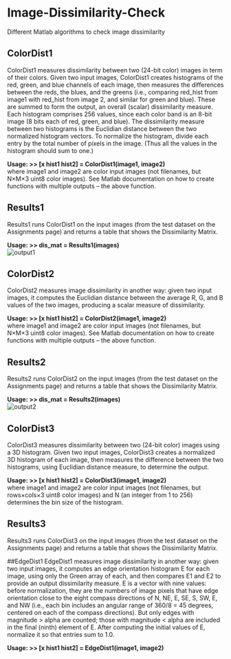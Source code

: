 # Image-Dissimilarity-Check
Different Matlab algorithms to check image dissimilarity

## ColorDist1
ColorDist1 measures dissimilarity between two (24-bit color) images in term of their colors. Given two input images, ColorDist1 creates histograms of the red, green, and blue channels of each image, then measures the differences between the reds, the blues, and the greens (i.e., comparing red_hist from image1 with red_hist from image 2, and similar for green and blue). These are summed to form the output, an overall (scalar) dissimilarity measure.  Each histogram comprises 256 values, since each color band is an 8-bit image (8 bits each of red, green, and blue). The dissimilarity measure between two histograms is the Euclidian distance between the two normalized histogram vectors. To normalize the histogram, divide each entry by the total number of pixels in the image. (Thus all the values in the histogram should sum to one.)      

**Usage: >> [x hist1 hist2] = ColorDist1(image1, image2)**     
where image1 and image2 are color input images (not filenames, but N×M×3 uint8 color images). See Matlab documentation on how to create functions with multiple outputs – the above function.    

## Results1
Results1 runs ColorDist1 on the input images (from the test dataset on the Assignments page) and returns a table that shows the Dissimilarity Matrix.     

**Usage: >> dis_mat = Results1(images)**        
![output1](https://github.com/zhanchengqian/Image-Dissimilarity-Check/blob/master/out1.png)

## ColorDist2
ColorDist2 measures image dissimilarity in another way: given two input images, it computes the Euclidian distance between the average R, G, and B values of the two images, producing a scalar measure of dissimilarity.       

**Usage: >> [x hist1 hist2] = ColorDist2(image1, image2)**     
where image1 and image2 are color input images (not filenames, but N×M×3 uint8 color images). See Matlab documentation on how to create functions with multiple outputs – the above function.    

## Results2
Results2 runs ColorDist2 on the input images (from the test dataset on the Assignments page) and returns a table that shows the Dissimilarity Matrix.     

**Usage: >> dis_mat = Results2(images)**   
![output2](https://github.com/zhanchengqian/Image-Dissimilarity-Check/blob/master/out2.png)

## ColorDist3
ColorDist3 measures dissimilarity between two (24-bit color) images using a 3D histogram. Given two input images, ColorDist3 creates a normalized 3D histogram of each image, then measures the difference between the two histograms, using Euclidian distance measure, to determine the output.

**Usage: >> [x hist1 hist2] = ColorDist3(image1, image2)**     
where image1 and image2 are color input images (not filenames, but rows×cols×3 uint8 color images) and N (an integer from 1 to 256) determines the bin size of the histogram.  

## Results3
Results3 runs ColorDist3 on the input images (from the test dataset on the Assignments page) and returns a table that shows the Dissimilarity Matrix.    

##EdgeDist1
EdgeDist1 measures image dissimilarity in another way: given two input images, it computes an edge orientation histogram E for each image, using only the Green array of each, and then compares E1 and E2 to provide an output dissimilarity measure. E is a vector with nine values: before normalization, they are the numbers of image pixels that have edge orientation close to the eight compass directions of N, NE, E, SE, S, SW, E, and NW (i.e., each bin includes an angular range of 360/8 = 45 degrees, centered on each of the compass directions). But only edges with magnitude > alpha are counted; those with magnitude < alpha are included in the final (ninth) element of E. After computing the initial values of E, normalize it so that entries sum to 1.0. 

**Usage: >> [x hist1 hist2] = EdgeDist1(image1, image2)**    


